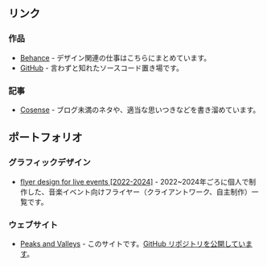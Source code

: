 ## リンク

### 作品

- <a href="https://www.behance.net/peaks-and-valleys" target="_blank" rel="me">Behance</a> - デザイン関連の仕事はこちらにまとめています。
- <a href="https://github.com/peaksvndvalleys" target="_blank" rel="me">GitHub</a> - 言わずと知れたソースコード置き場です。

### 記事

- <a href="https://scrapbox.io/peaks-and-valleys/" target="_blank" rel="me">Cosense</a> - ブログ未満のネタや、適当な思いつきなどを書き溜めています。

## ポートフォリオ

### グラフィックデザイン

- [flyer design for live events [2022-2024]](https://www.behance.net/gallery/206272687/flyer-works-for-live-events-2022-2024) - 2022~2024年ごろに個人で制作した、音楽イベント向けフライヤー（クライアントワーク、自主制作）一覧です。

### ウェブサイト

- [Peaks and Valleys](https://peaks-and-valleys.net/) - このサイトです。[GitHub リポジトリを公開しています](https://github.com/peaksvndvalleys/pav_works)。
